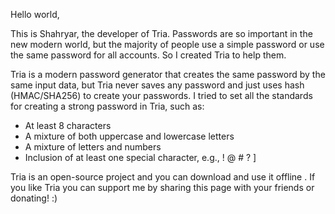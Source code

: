 Hello world,

This is Shahryar, the developer of Tria. Passwords are so important in the new modern world, but the majority of people use a simple password or use the same password for all accounts. So I created Tria to help them.  

Tria is a  modern password generator that creates the same password by the same input data, but Tria never saves any password and just uses hash (HMAC/SHA256) to create your passwords. I tried to set all the standards for creating a strong password in Tria, such as:

- At least 8 characters
- A mixture of both uppercase and lowercase letters
- A mixture of letters and numbers
- Inclusion of at least one special character, e.g., ! @ # ? ]

 Tria is an open-source project and you can download and use it offline . If you like Tria you can support me by sharing this page with your friends or donating! :)